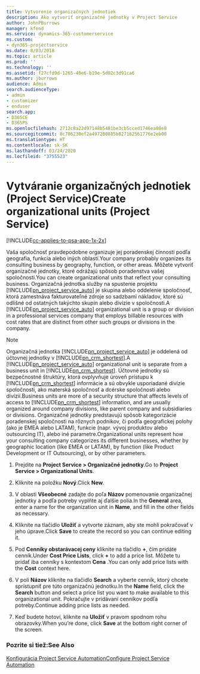 ```yaml
---
title: Vytvorenie organizačných jednotiek
description: Ako vytvoriť organizačné jednotky v Project Service
author: JohnPBurrows
manager: kfend
ms.service: dynamics-365-customerservice
ms.custom:
- dyn365-projectservice
ms.date: 8/03/2018
ms.topic: article
ms.prod: ''
ms.technology: ''
ms.assetid: f27cfd9d-1265-40e6-b19e-5d02c3d91ca6
ms.author: jburrows
audience: Admin
search.audienceType:
- admin
- customizer
- enduser
search.app:
- D365CE
- D365PS
ms.openlocfilehash: 2712c8a22d97148b5481be3cb5cced1746ea08e8
ms.sourcegitcommit: 8c786230ef2a497280885b827162561776e2eb00
ms.translationtype: HT
ms.contentlocale: sk-SK
ms.lasthandoff: 03/24/2020
ms.locfileid: "3755523"
---
```

# <a name="create-organizational-units-project-service"></a><span data-ttu-id="a42e0-103">Vytváranie organizačných jednotiek (Project Service)</span><span class="sxs-lookup"><span data-stu-id="a42e0-103">Create organizational units (Project Service)</span></span>

[!INCLUDE[cc-applies-to-psa-app-1x-2x](../includes/cc-applies-to-psa-app-1x-2x.md)]

<span data-ttu-id="a42e0-104">Vaša spoločnosť pravdepodobne organizuje jej poradenskej činnosti podľa geografia, funkcia alebo iných oblastí.</span><span class="sxs-lookup"><span data-stu-id="a42e0-104">Your company probably organizes its consulting business by geography, function, or other areas.</span></span> <span data-ttu-id="a42e0-105">Môžete vytvoriť organizačné jednotky, ktoré odrážajú spôsob poradenstva vašej spoločnosti.</span><span class="sxs-lookup"><span data-stu-id="a42e0-105">You can create organizational units that reflect your consulting business.</span></span> <span data-ttu-id="a42e0-106">Organizačná jednotka služby na spustenie projektu [!INCLUDE[pn_project_service_auto](../includes/pn-project-service-auto.md)] je skupina alebo oddelenie spoločnosť, ktorá zamestnáva fakturovateľné zdroje so sadzbami nákladov, ktoré sú odlišné od ostatných takýchto skupín alebo divízie v spoločnosti.</span><span class="sxs-lookup"><span data-stu-id="a42e0-106">A [!INCLUDE[pn_project_service_auto](../includes/pn-project-service-auto.md)] organizational unit is a group or division in a professional services company that employs billable resources with cost rates that are distinct from other such groups or divisions in the company.</span></span>  
  
> [!NOTE]
>  <span data-ttu-id="a42e0-107">Organizačná jednotka [!INCLUDE[pn_project_service_auto](../includes/pn-project-service-auto.md)] je oddelená od účtovnej jednotky v [!INCLUDE[pn_crm_shortest](../includes/pn-crm-shortest.md)].</span><span class="sxs-lookup"><span data-stu-id="a42e0-107">A [!INCLUDE[pn_project_service_auto](../includes/pn-project-service-auto.md)] organizational unit is separate from a business unit in [!INCLUDE[pn_crm_shortest](../includes/pn-crm-shortest.md)].</span></span> <span data-ttu-id="a42e0-108">Účtovné jednotky sú bezpečnostné štruktúry, ktorá ovplyvňuje úroveň prístupu k [!INCLUDE[pn_crm_shortest](../includes/pn-crm-shortest.md)] informácie a sú obvykle usporiadané divízie spoločnosti, ako materská spoločnosť a dcérske spoločnosti alebo divízií.</span><span class="sxs-lookup"><span data-stu-id="a42e0-108">Business units are more of a security structure that affects levels of access to [!INCLUDE[pn_crm_shortest](../includes/pn-crm-shortest.md)] information, and are usually organized around company divisions, like parent company and subsidiaries or divisions.</span></span> <span data-ttu-id="a42e0-109">Organizačné jednotky predstavujú spôsob kategorizácie poradenskej spoločnosti na rôznych podnikov, či podľa geografickej polohy (ako je EMEA alebo LATAM), funkcie (napr. vývoj produktov alebo outsourcing IT), alebo iné parametre.</span><span class="sxs-lookup"><span data-stu-id="a42e0-109">Organizational units represent how your consulting company categorizes its different businesses, whether by geographic location (like EMEA or LATAM), by function (like Product Development or IT Outsourcing), or by other parameters.</span></span>  
  
1.  <span data-ttu-id="a42e0-110">Prejdite na **Project Service > Organizačné jednotky**.</span><span class="sxs-lookup"><span data-stu-id="a42e0-110">Go to **Project Service > Organizational Units**.</span></span>  
  
2.  <span data-ttu-id="a42e0-111">Kliknite na položku **Nový**.</span><span class="sxs-lookup"><span data-stu-id="a42e0-111">Click **New**.</span></span>  
  
3.  <span data-ttu-id="a42e0-112">V oblasti **Všeobecné** zadajte do poľa **Názov** pomenovanie organizačnej jednotky a podľa potreby vyplňte aj ďalšie polia.</span><span class="sxs-lookup"><span data-stu-id="a42e0-112">In the **General** area, enter a name for the organization unit in **Name**, and fill in the other fields as necessary.</span></span>  
  
4.  <span data-ttu-id="a42e0-113">Kliknite na tlačidlo **Uložiť** a vytvorte záznam, aby ste mohli pokračovať v jeho úprave.</span><span class="sxs-lookup"><span data-stu-id="a42e0-113">Click **Save** to create the record so you can continue editing it.</span></span>  
  
5.  <span data-ttu-id="a42e0-114">Pod **Cenníky obstarávacej ceny** kliknite na tlačidlo **+**, čím pridáte cenník.</span><span class="sxs-lookup"><span data-stu-id="a42e0-114">Under **Cost Price Lists**, click **+** to add a price list.</span></span> <span data-ttu-id="a42e0-115">Môžete tu pridať iba cenníky s kontextom **Cena** .</span><span class="sxs-lookup"><span data-stu-id="a42e0-115">You can only add price lists with the **Cost** context here.</span></span>  
  
6.  <span data-ttu-id="a42e0-116">V poli **Názov** kliknite na tlačidlo **Search** a vyberte cenník, ktorý chcete sprístupniť pre túto organizačnú jednotku.</span><span class="sxs-lookup"><span data-stu-id="a42e0-116">In the **Name** field, click the **Search** button and select a price list you want to make available to this organizational unit.</span></span> <span data-ttu-id="a42e0-117">Pokračujte v pridávaní cenníkov podľa potreby.</span><span class="sxs-lookup"><span data-stu-id="a42e0-117">Continue adding price lists as needed.</span></span>  
  
7.  <span data-ttu-id="a42e0-118">Keď budete hotoví, kliknite na **Uložiť** v pravom spodnom rohu obrazovky.</span><span class="sxs-lookup"><span data-stu-id="a42e0-118">When you’re done, click **Save** at the bottom right corner of the screen.</span></span>  
  
### <a name="see-also"></a><span data-ttu-id="a42e0-119">Pozrite si tiež:</span><span class="sxs-lookup"><span data-stu-id="a42e0-119">See Also</span></span>  
 [<span data-ttu-id="a42e0-120">Konfigurácia Project Service Automation</span><span class="sxs-lookup"><span data-stu-id="a42e0-120">Configure Project Service Automation</span></span>](../project-service/configure.md)
